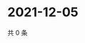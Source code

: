 # 2021-12-05

共 0 条

<!-- BEGIN WEIBO -->
<!-- 最后更新时间 Sun Dec 05 2021 14:01:10 GMT+0800 (China Standard Time) -->

<!-- END WEIBO -->
